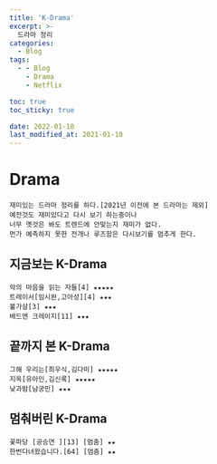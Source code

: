 ```yaml
---
title: 'K-Drama'
excerpt: >-
  드라마 정리
categories:
  - Blog
tags:
  - - Blog
    - Drama
    - Netflix

toc: true
toc_sticky: true

date: 2022-01-10
last_modified_at: 2021-01-10
---
```

# Drama

```
재미있는 드라마 정리를 하다.[2021년 이전에 본 드라마는 제외]
예전것도 재미있다고 다시 보기 하는중이나 
너무 옛것은 봐도 트렌드에 안맞는지 재미가 없다.
먼가 예측하지 못한 전개나 루즈함은 다시보기를 멈추게 한다.
```
 

## 지금보는 K-Drama  

```
악의 마음을 읽는 자들[4] ★★★★★
트레이서[임시완,고아성][4] ★★★
불가살[3] ★★★
배드앤 크레이지[11] ★★★
```

## 끝까지 본 K-Drama 

```
그해 우리는[최우식,김다미] ★★★★★
지옥[유아인,김신록] ★★★★★
낮과밤[남궁민] ★★★

```

## 멈춰버린 K-Drama

```
꽃파당 [공승연 ][13] [멈춤] ★★
한번다녀왔습니다.[64] [멈춤] ★★

```





    


